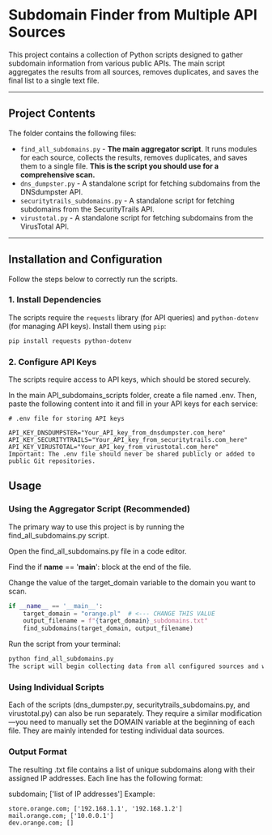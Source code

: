 # Subdomain Finder from Multiple API Sources

This project contains a collection of Python scripts designed to gather subdomain information from various public APIs. The main script aggregates the results from all sources, removes duplicates, and saves the final list to a single text file.

---

## Project Contents

The folder contains the following files:

* `find_all_subdomains.py` - **The main aggregator script**. It runs modules for each source, collects the results, removes duplicates, and saves them to a single file. **This is the script you should use for a comprehensive scan.**
* `dns_dumpster.py` - A standalone script for fetching subdomains from the DNSdumpster API.
* `securitytrails_subdomains.py` - A standalone script for fetching subdomains from the SecurityTrails API.
* `virustotal.py` - A standalone script for fetching subdomains from the VirusTotal API.

---

## Installation and Configuration

Follow the steps below to correctly run the scripts.

### 1. Install Dependencies

The scripts require the `requests` library (for API queries) and `python-dotenv` (for managing API keys). Install them using `pip`:

```bash
pip install requests python-dotenv
```
### 2. Configure API Keys
The scripts require access to API keys, which should be stored securely.

In the main API_subdomains_scripts folder, create a file named .env. Then, paste the following content into it and fill in your API keys for each service:

```
# .env file for storing API keys

API_KEY_DNSDUMPSTER="Your_API_key_from_dnsdumpster.com_here"
API_KEY_SECURITYTRAILS="Your_API_key_from_securitytrails.com_here"
API_KEY_VIRUSTOTAL="Your_API_key_from_virustotal.com_here"
Important: The .env file should never be shared publicly or added to public Git repositories.
```

## Usage

### Using the Aggregator Script (Recommended)
The primary way to use this project is by running the find_all_subdomains.py script.

Open the find_all_subdomains.py file in a code editor.

Find the if __name__ == '__main__': block at the end of the file.

Change the value of the target_domain variable to the domain you want to scan.

```Python
if __name__ == '__main__':
    target_domain = "orange.pl"  # <--- CHANGE THIS VALUE
    output_filename = f"{target_domain}_subdomains.txt"
    find_subdomains(target_domain, output_filename)
```

Run the script from your terminal:

```Bash
python find_all_subdomains.py
The script will begin collecting data from all configured sources and will save the results to a file named your_domain_subdomains.txt.
```
### Using Individual Scripts
Each of the scripts (dns_dumpster.py, securitytrails_subdomains.py, and virustotal.py) can also be run separately. They require a similar modification—you need to manually set the DOMAIN variable at the beginning of each file. They are mainly intended for testing individual data sources.

### Output Format
The resulting .txt file contains a list of unique subdomains along with their assigned IP addresses. Each line has the following format:

subdomain; ['list of IP addresses']
Example:
```
store.orange.com; ['192.168.1.1', '192.168.1.2']
mail.orange.com; ['10.0.0.1']
dev.orange.com; []
```
